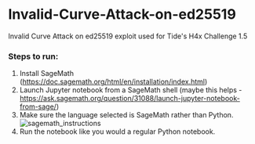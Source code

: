 # Invalid-Curve-Attack-on-ed25519
Invalid Curve Attack on ed25519 exploit used for Tide's H4x Challenge 1.5

### Steps to run:
1. Install SageMath (https://doc.sagemath.org/html/en/installation/index.html)
2. Launch Jupyter notebook from a SageMath shell (maybe this helps - https://ask.sagemath.org/question/31088/launch-jupyter-notebook-from-sage/)
3. Make sure the language selected is SageMath rather than Python.
![sagemath_instructions](https://user-images.githubusercontent.com/123909089/215362846-f423a011-d89a-441c-a89d-4e199e1e66c0.png)
4. Run the notebook like you would a regular Python notebook.
